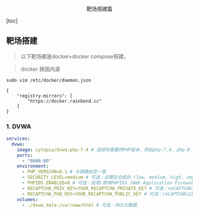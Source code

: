<center>靶场搭建篇</center>





[toc]









## 靶场搭建

> 以下靶场都是docker+docker compose搭建。





> docker  换国内源

```shell
sudo vim /etc/docker/daemon.json

{
    "registry-mirrors": [
        "https://docker.rainbond.cc"
    ]
}
```







### 1. DVWA

```yaml
services:
  dvwa:
    image: cytopia/dvwa:php-7.4 # 选择你需要的PHP版本，例如php-7.4, php-8.0等
    ports:
      - "8000:80"
    environment:
      - PHP_VERSION=8.1 # 与镜像标签一致
      - SECURITY_LEVEL=medium # 可选：设置安全级别 (low, medium, high, impossible)
      - PHPIDS_ENABLED=0 # 可选：启用/禁用PHPIDS (Web Application Firewall/Intrusion Detection System)
      - RECAPTCHA_PRIV_KEY=YOUR_RECAPTCHA_PRIVATE_KEY # 可选：reCAPTCHA私钥
      - RECAPTCHA_PUB_KEY=YOUR_RECAPTCHA_PUBLIC_KEY # 可选：reCAPTCHA公钥
    volumes:
      - ./dvwa_data:/var/www/html # 可选：持久化数据
```

> 